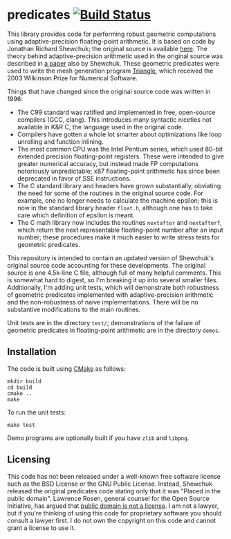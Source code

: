 # predicates [![Build Status](https://travis-ci.com/dyollb/predicates.svg?branch=master)](https://travis-ci.com/dyollb/predicates)

This library provides code for performing robust geometric computations using adaptive-precision floating-point arithmetic.
It is based on code by Jonathan Richard Shewchuk; the original source is available [here](http://www.cs.cmu.edu/afs/cs/project/quake/public/code/predicates.c).
The theory behind adaptive-precision arithmetic used in the original source was described in [a paper](http://www.cs.cmu.edu/afs/cs/project/quake/public/papers/robust-arithmetic.ps) also by Shewchuk.
These geometric predicates were used to write the mesh generation program [Triangle](http://www.cs.cmu.edu/~quake/triangle.html), which received the 2003 Wilkinson Prize for Numerical Software.

Things that have changed since the original source code was written in 1996:
* The C99 standard was ratified and implemented in free, open-source compilers (GCC, clang).
This introduces many syntactic niceties not available in K&R C, the language used in the original code.
* Compilers have gotten a whole lot smarter about optimizations like loop unrolling and function inlining.
* The most common CPU was the Intel Pentium series, which used 80-bit extended precision floating-point registers.
These were intended to give greater numerical accuracy, but instead made FP computations notoriously unpredictable; x87 floating-point arithmetic has since been deprecated in favor of SSE instructions.
* The C standard library and headers have grown substantially, obviating the need for some of the routines in the original source code.
For example, one no longer needs to calculate the machine epsilon; this is now in the standard library header `float.h`, although one has to take care which definition of epsilon is meant.
* The C math library now includes the routines `nextafter` and `nextafterf`, which return the next representable floating-point number after an input number; these procedures make it much easier to write stress tests for geometric predicates.

This repository is intended to contain an updated version of Shewchuk's original source code accounting for these developments.
The original source is one 4.5k-line C file, although full of many helpful comments.
This is somewhat hard to digest, so I'm breaking it up into several smaller files.
Additionally, I'm adding unit tests, which will demonstrate both robustness of geometric predicates implemented with adaptive-precision arithmetic and the non-robustness of naive implementations.
There will be no substantive modifications to the main routines.

Unit tests are in the directory `test/`; demonstrations of the failure of geometric predicates in floating-point arithmetic are in the directory `demos`.


## Installation

The code is built using [CMake](http://www.cmake.org) as follows:

    mkdir build
    cd build
    cmake ..
    make

To run the unit tests:

    make test

Demo programs are optionally built if you have `zlib` and `libpng`.


## Licensing

This code has not been released under a well-known free software license such as the BSD License or the GNU Public License.
Instead, Shewchuk released the original predicates code stating only that it was "Placed in the public domain".
Lawrence Rosen, general counsel for the Open Source Initiative, has argued that [public domain is not a license](https://www.linuxjournal.com/article/6225).
I am not a lawyer, but if you're thinking of using this code for proprietary software you should consult a lawyer first.
I do not own the copyright on this code and cannot grant a license to use it.
